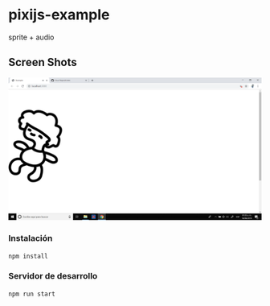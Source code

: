 # pixijs-example
sprite + audio

## Screen Shots
![](resources/ss.png)

### Instalación

```
npm install
```
### Servidor de desarrollo
```
npm run start
```
